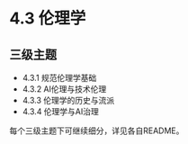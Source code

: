 # 4.3 伦理学

## 三级主题

- 4.3.1 规范伦理学基础
- 4.3.2 AI伦理与技术伦理
- 4.3.3 伦理学的历史与流派
- 4.3.4 伦理学与AI治理

每个三级主题下可继续细分，详见各自README。
